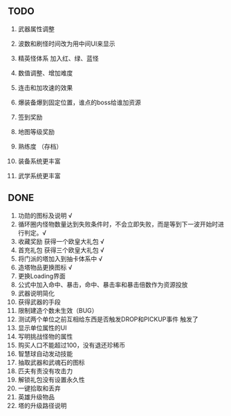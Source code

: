 ## TODO
1. 武器属性调整
2. 波数和刷怪时间改为用中间UI来显示
3. 精英怪体系 加入红、绿、蓝怪
4. 数值调整、增加难度
5. 连击和加攻速的效果
6. 爆装备爆到固定位置，谁点的boss给谁加资源
   
7. 签到奖励
8. 地图等级奖励
9. 熟练度 （存档）
10. 装备系统更丰富
11. 武学系统更丰富

## DONE
1. 功勋的图标及说明 √
2. 循环圈内怪物数量达到失败条件时，不会立即失败，而是等到下一波开始时进行判定。√
3. 收藏奖励  获得一个欧皇大礼包 √
4. 首充礼包 获得三个欧皇大礼包 √
5. 将门派的塔加入到抽卡体系中 √
6. 造塔物品更换图标 √
7. 更换Loading界面
8. 公式中加入命中、暴击，命中、暴击率和暴击倍数作为资源投放 
9. 武器说明简化
10. 获得武器的手段
11. 限制建造个数未生效（BUG）
12. 测试两个单位之前互相给东西是否触发DROP和PICKUP事件 触发了
13. 显示单位属性的UI
14. 写明挑战怪物的属性
15. 购买人口不能超过100，没有退还珍稀币
16. 智慧球自动发动技能
17. 抽取武器和武魂石的图标
18. 匹夫有责没有攻击力
19. 解锁礼包没有设置永久性
20. 一键拾取和丢弃
21. 英雄升级物品
22. 塔的升级路径说明